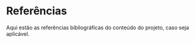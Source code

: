 # Referências

Aqui estão as referências bibliográficas do conteúdo do projeto, caso seja aplicável.
